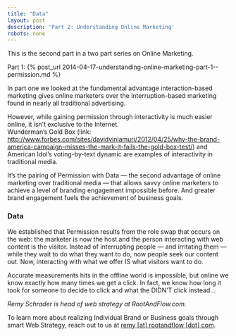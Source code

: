 ```yaml
---
title: "Data"
layout: post
description: 'Part 2: Understanding Online Marketing'
robots: none
---
```


This is the second part in a two part series on Online Marketing.  

Part 1: {% post_url 2014-04-17-understanding-online-marketing-part-1--permission.md %}  

In part one we looked at the fundamental advantage interaction-based marketing gives online marketers over the interruption-based marketing found in nearly all traditional advertising.  

However, while gaining permission through interactivity is much easier online, it isn’t exclusive to the Internet.  
Wunderman’s Gold Box (link: http://www.forbes.com/sites/davidvinjamuri/2012/04/25/why-the-brand-america-campaign-misses-the-mark-it-fails-the-gold-box-test/) and American Idol’s voting-by-text dynamic are examples of interactivity in traditional media.  

It’s the pairing of Permission with Data — the second advantage of online marketing over traditional media — that allows savvy online marketers to achieve a level of branding engagement impossible before. And greater brand engagement fuels the achievement of business goals.  

### Data  

We established that Permission results from the role swap that occurs on the web: the marketer is now the host and the person interacting with web content is the visitor. Instead of interrupting people — and irritating them — while they wait to do what they want to do, now people seek our content out. Now, interacting with what we offer IS what visitors want to do.  

Accurate measurements hits in the offline world is impossible, but online we know exactly how many times we get a click. In fact, we know how long it took for someone to decide to click and what the DIDN’T click instead...  

_Remy Schrader is head of web strategy at RootAndFlow.com._  

To learn more about realizing Individual Brand or Business goals through smart Web Strategy, reach out to us at <a href="mailto:remy@rootandflow.com">remy [at] rootandflow [dot] com</a>.  
